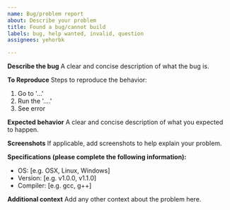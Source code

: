```yaml
---
name: Bug/problem report
about: Describe your problem
title: Found a bug/cannot build
labels: bug, help wanted, invalid, question
assignees: yehorbk

---
```


**Describe the bug**
A clear and concise description of what the bug is.

**To Reproduce**
Steps to reproduce the behavior:
1. Go to '...'
2. Run the '....'
3. See error

**Expected behavior**
A clear and concise description of what you expected to happen.

**Screenshots**
If applicable, add screenshots to help explain your problem.

**Specifications (please complete the following information):**
 - OS: [e.g. OSX, Linux, Windows]
 - Version: [e.g. v1.0.0, v1.1.0]
 - Compiler: [e.g. gcc, g++]

**Additional context**
Add any other context about the problem here.
